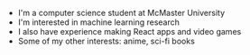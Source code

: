 * I'm a computer science student at McMaster University
* I'm interested in machine learning research
* I also have experience making React apps and video games
* Some of my other interests: anime, sci-fi books
